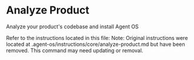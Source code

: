 # Analyze Product

Analyze your product's codebase and install Agent OS

Refer to the instructions located in this file:
Note: Original instructions were located at .agent-os/instructions/core/analyze-product.md but have been removed. This command may need updating or removal.